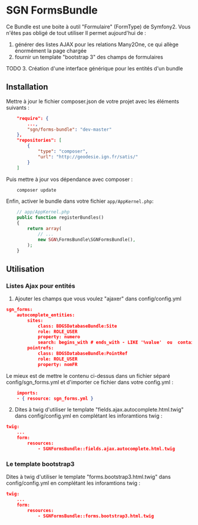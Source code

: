 # SGN FormsBundle

Ce Bundle est une boite à outil "Formulaire" (FormType) de Symfony2.
Vous n'êtes pas obligé de tout utiliser
Il permet aujourd'hui de :

1. générer des listes AJAX pour les relations Many2One, ce qui allège énormément la page chargée
2. fournir un template "bootstrap 3" des champs de formulaires


TODO
3. Création d'une interface générique pour les entités d'un bundle

## Installation

Mettre à jour le fichier composer.json de votre projet avec les éléments suivants : 

```json
    "require": {
        ...,
        "sgn/forms-bundle": "dev-master"
    },
    "repositories": [
        {
            "type": "composer",
            "url": "http://geodesie.ign.fr/satis/"
        }
    ]
```

Puis mettre à jour vos dépendance avec composer : 

```bash
    composer update
```

Enfin, activer le bundle dans votre fichier `app/AppKernel.php`:

```php
    // app/AppKernel.php
    public function registerBundles()
    {
        return array(
            // ...
            new SGN\FormsBundle\SGNFormsBundle(),
        );
    }
```

## Utilisation

### Listes Ajax pour entités


1. Ajouter les champs que vous voulez "ajaxer" dans config/config.yml

```json
sgn_forms:
    autocomplete_entities:
        sites:
            class: BDGSDatabaseBundle:Site
            role: ROLE_USER
            property: numero
            search: begins_with # ends_with - LIKE '%value'  ou  contains - LIKE '%value%' begins_with - LIKE 'value%' (default)
        pointrefs:
            class: BDGSDatabaseBundle:PointRef
            role: ROLE_USER
            property: nomFR

```

Le mieux est de mettre le contenu ci-dessus dans un fichier séparé config/sgn_forms.yml et d'importer ce fichier dans votre config.yml :
```json
    imports:
    - { resource: sgn_forms.yml }
```

2. Dites à twig d'utiliser le template "fields.ajax.autocomplete.html.twig" dans config/config.yml en complétant les inforamtions twig :

```json
twig:
    ...
    form:
        resources:
            - SGNFormsBundle::fields.ajax.autocomplete.html.twig
```


### Le template bootstrap3

Dites à twig d'utiliser le template "forms.bootstrap3.html.twig" dans config/config.yml en complétant les inforamtions twig :

```json
twig:
    ...
    form:
        resources:
            - SGNFormsBundle::forms.bootstrap3.html.twig
```